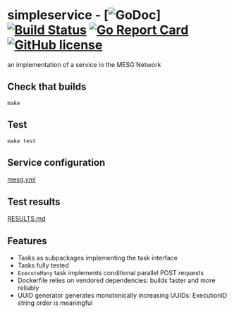 # simpleservice - [![GoDoc](https://godoc.org/github.com/marianogappa/simpleservice?status.svg)] [![Build Status](https://img.shields.io/travis/marianogappa/simpleservice.svg)](https://travis-ci.org/marianogappa/simpleservice)  [![Go Report Card](https://goreportcard.com/badge/github.com/marianogappa/simpleservice?style=flat-square)](https://goreportcard.com/report/github.com/marianogappa/simpleservice) [![GitHub license](https://img.shields.io/badge/license-MIT-blue.svg)](https://raw.githubusercontent.com/marianogappa/simpleservice/master/LICENSE)

an implementation of a service in the MESG Network

## Check that builds

```
make
```

## Test

```
make test
```

## Service configuration

[mesg.yml](mesg.yml)

## Test results

[RESULTS.md](RESULTS.md)

## Features

- Tasks as subpackages implementing the task interface
- Tasks fully tested
- `ExecuteMany` task implements conditional parallel POST requests
- Dockerfile relies on vendored dependencies: builds faster and more reliably
- UUID generator generates monotonically increasing UUIDs: ExecutionID string order is meaningful
